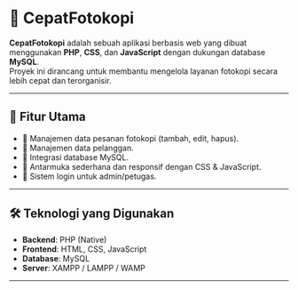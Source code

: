 # 📸 CepatFotokopi

**CepatFotokopi** adalah sebuah aplikasi berbasis web yang dibuat menggunakan **PHP**, **CSS**, dan **JavaScript** dengan dukungan database **MySQL**.  
Proyek ini dirancang untuk membantu mengelola layanan fotokopi secara lebih cepat dan terorganisir.

---

## 🚀 Fitur Utama
- 📝 Manajemen data pesanan fotokopi (tambah, edit, hapus).
- 👤 Manajemen data pelanggan.
- 💾 Integrasi database MySQL.
- 🎨 Antarmuka sederhana dan responsif dengan CSS & JavaScript.
- 🔐 Sistem login untuk admin/petugas.

---

## 🛠️ Teknologi yang Digunakan
- **Backend**: PHP (Native)
- **Frontend**: HTML, CSS, JavaScript
- **Database**: MySQL
- **Server**: XAMPP / LAMPP / WAMP

---

